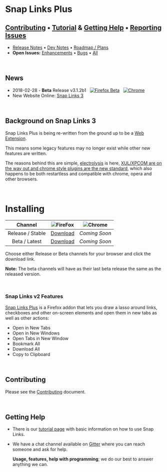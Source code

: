 # Snap Links Plus

## [Contributing](Contributing.md) &bull; [Tutorial][IntroPage] & [Getting Help](#getting-help) &bull; [Reporting Issues](Contributing.md#reporting-bugs)

* [Release Notes](ReleaseNotes.md) &bull; [Dev Notes](DevNotes.md) &bull; [Roadmap / Plans][Milestones]
* **Open Issues:** [Enhancements][Issues-Enh] &bull; [Bugs][Issues-Bugs] &bull; [All][Issues-Open]

&nbsp;
## News

* 2018-02-28 - **Beta** Release v3.1.2b1 &nbsp; [![Firefox Beta][FF16]][MozBeta] &nbsp; [![Chrome][CH16]][ChromeRelease]
* New Website Online: [Snap Links 3](http://cpriest.github.io/SnapLinksPlus/)

&nbsp;
## Background on Snap Links 3

Snap Links Plus is being re-written from the ground up to be a [Web Extension](https://developer.mozilla.org/en-US/Add-ons/WebExtensions).

This means some legacy features may no longer exist while other new features are written.

The reasons behind this are simple, [electrolysis](https://wiki.mozilla.org/Electrolysis) is here, [XUL/XPCOM are on the way out and chrome style plugins are the new standard](https://blog.mozilla.org/addons/2015/08/21/the-future-of-developing-firefox-add-ons/), which also happens to be both restartless and compatible with chrome, opera and other browsers.

&nbsp;
# Installing

|   **Channel**    |    ![FireFox][FF48]    | ![Chrome][CH48] |
|:----------------:|:----------------------:|:---------------:|
| Release / Stable | [Download][MozRelease] |  *Coming Soon*  |
|  Beta / Latest   |  [Download][MozBeta]   |  *Coming Soon*  |

Choose either Release or Beta channels for your browser and click the download link.

**Note:** The beta channels will have as their last beta release the same as the released version.

&nbsp;
### Snap Links v2 Features

[Snap Links Plus](https://addons.mozilla.org/en-US/firefox/addon/snaplinksplus/) is a Firefox addon that lets you draw a lasso around links, checkboxes and other on-screen elements and open them in new tabs as  well as other actions:

* Open in New Tabs
* Open in New Windows
* Open Tabs in New Window
* Bookmark All
* Download All
* Copy to Clipboard

&nbsp;
## Contributing

Please see the [Contributing](Contributing.md) document.

&nbsp;
## Getting Help

* There is our [tutorial page][IntroPage] with basic information on how to use Snap Links.

* We have a chat channel available on [Gitter][Gitter-Lobby] where you can reach someone and ask for help.

    **Usage, features, help with programming**; we do our best to answer anything we can.












[MozBeta]: https://addons.mozilla.org/en-US/firefox/addon/snaplinksplus/versions/beta
[MozRelease]: https://addons.mozilla.org/en-US/firefox/addon/snaplinksplus/
[ChromeBeta]: #
[ChromeRelease]: #
[FF16]: https://cdnjs.cloudflare.com/ajax/libs/browser-logos/45.3.0/firefox/firefox_16x16.png
[FF48]: https://cdnjs.cloudflare.com/ajax/libs/browser-logos/45.3.0/firefox/firefox_48x48.png
[CH16]: https://cdnjs.cloudflare.com/ajax/libs/browser-logos/45.3.0/chrome/chrome_16x16.png
[CH48]: https://cdnjs.cloudflare.com/ajax/libs/browser-logos/45.3.0/chrome/chrome_48x48.png
[IntroPage]: http://cpriest.github.io/SnapLinksPlus/welcome
[Gitter-Lobby]: https://gitter.im/SnapLinks/Lobby
[Issues-Open]: https://github.com/cpriest/SnapLinksPlus/issues?q=is%3Aissue+is%3Aopen+sort%3Acomments-desc
[Issues-Bugs]: https://github.com/cpriest/SnapLinksPlus/issues?q=is%3Aissue+is%3Aopen+label%3Abug+sort%3Acomments-desc
[Issues-Enh]: https://github.com/cpriest/SnapLinksPlus/issues?q=is%3Aissue+is%3Aopen+label%3Aenhancement+sort%3Areactions-%2B1-desc
[Milestones]: https://github.com/cpriest/SnapLinksPlus/milestones?direction=desc&sort=completeness&state=open
[Issues-New]: https://github.com/cpriest/SnapLinksPlus/issues/new
[ForkIcon]: https://cdnjs.cloudflare.com/ajax/libs/octicons/4.4.0/svg/repo-forked.svg
[ForkRepo]: https://github.com/cpriest/SnapLinksPlus#fork-destination-box


[MDN-Ext-Anatomy]: https://developer.mozilla.org/en-US/Add-ons/WebExtensions/Anatomy_of_a_WebExtension
